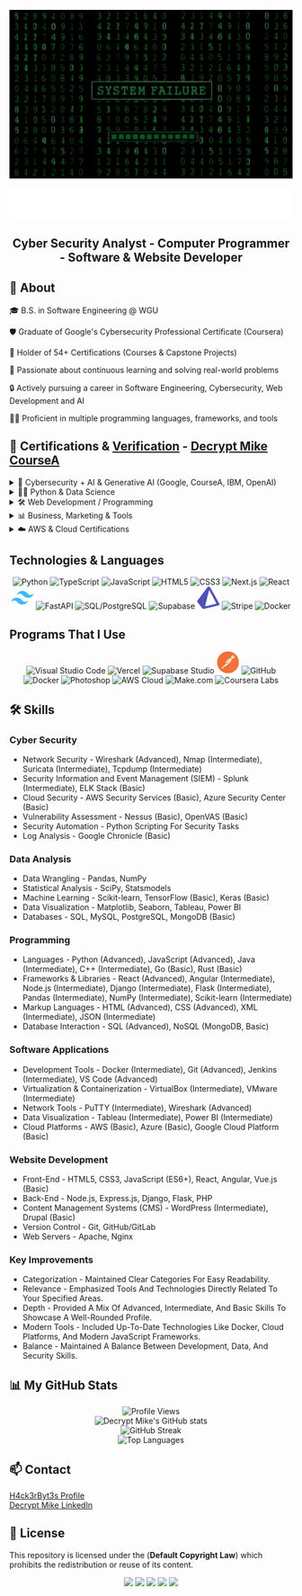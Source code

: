 <p align="center">
  <img src="H4ck3rByt3s.gif" alt="Decrypt Mike Rain Animation" width="1100" height="300" />
</p>

<p align="center">
  <img src="DecryptMike.png" alt="Decrypt Mike Logo" />
</p>

<h2 align="center">
   Cyber Security Analyst - Computer Programmer - Software & Website Developer
</h2>

## 👾 About

🎓 B.S. in Software Engineering @ WGU

🛡️ Graduate of Google's Cybersecurity Professional Certificate (Coursera)

🔖 Holder of 54+ Certifications (Courses & Capstone Projects)

🧠 Passionate about continuous learning and solving real-world problems

🔒 Actively pursuing a career in Software Engineering, Cybersecurity, Web Development and AI

👨‍💻 Proficient in multiple programming languages, frameworks, and tools

## 📜 Certifications & [Verification](https://drive.google.com/drive/folders/1LS1OOaF6PA33uxKgK3WIWN73c1YzJ4LE?usp=drive_link) - [Decrypt Mike CourseA](https://www.coursera.org/learner/decryptmike)

<details>
<summary>🔐 Cybersecurity + AI & Generative AI (Google, CourseA, IBM, OpenAI)</summary>

<br>

![Responsible AI](https://img.shields.io/badge/GoogleCloud-Responsible_AI-0F9D58?style=for-the-badge&logo=googlecloud&logoColor=white)
![Large Language Models](https://img.shields.io/badge/GoogleCloud-LLM_Intro-0F9D58?style=for-the-badge&logo=googlecloud&logoColor=white)
![GenAI Learning Path](https://img.shields.io/badge/GoogleCloud-GenAI_Specialization-0F9D58?style=for-the-badge&logo=googlecloud&logoColor=white)
![Generative AI Intro](https://img.shields.io/badge/GoogleCloud-Intro_to_Generative_AI-0F9D58?style=for-the-badge&logo=googlecloud&logoColor=white)
![AI Essentials](https://img.shields.io/badge/Coursera-Google_AI_Essentials-2A73CC?style=for-the-badge&logo=coursera&logoColor=white)
![Software Dev with ChatGPT](https://img.shields.io/badge/Coursera-Dev_with_ChatGPT-2A73CC?style=for-the-badge&logo=chatgpt&logoColor=white)
![OpenAI API](https://img.shields.io/badge/Coursera-OpenAI_API_Beginner-2A73CC?style=for-the-badge&logo=openai&logoColor=white)
![GenAI with Python & Copilot](https://img.shields.io/badge/Coursera-GenAI_with_Copilot-2A73CC?style=for-the-badge&logo=microsoft&logoColor=white)
![GenAI for Data Analysis](https://img.shields.io/badge/Coursera-GenAI_Data_Analysis-2A73CC?style=for-the-badge&logo=openai&logoColor=white)
![Using JS with AI](https://img.shields.io/badge/Coursera-JS_with_AI-2A73CC?style=for-the-badge&logo=javascript&logoColor=black)
![AI Personal Assistant](https://img.shields.io/badge/Scrimba-AI_Personal_Assistant-1C1C1C?style=for-the-badge&logo=scrimba&logoColor=white)
![GenAI in Software Dev](https://img.shields.io/badge/AWS-GenAI_Software_Dev-FF9900?style=for-the-badge&logo=amazonaws&logoColor=white)
![Generative AI with IBM](https://img.shields.io/badge/IBM-GenAI_&_Career-0F62FE?style=for-the-badge&logo=ibm&logoColor=white)
![AI with Make.com](https://img.shields.io/badge/Coursera-AI_with_Make.com-2A73CC?style=for-the-badge&logo=make&logoColor=white)
![Google Gemini](https://img.shields.io/badge/Coursera-Google_Gemini-2A73CC?style=for-the-badge&logo=google&logoColor=white)

</details>



<details>
<summary>🧑‍💻 Python & Data Science</summary>

<br>

![Python 101](https://img.shields.io/badge/Coursera-Python_101-2A73CC?style=for-the-badge&logo=python&logoColor=white)
![Python Scripting - Duke](https://img.shields.io/badge/Duke-University_Python_Scripting-001A57?style=for-the-badge&logo=dukeuniversity&logoColor=white)
![Python for Data Science (IBM)](https://img.shields.io/badge/IBM-Python_Data_Science-0F62FE?style=for-the-badge&logo=python&logoColor=white)
![Data with OpenAI](https://img.shields.io/badge/Coursera-Data_with_OpenAI_API-2A73CC?style=for-the-badge&logo=openai&logoColor=white)
![Pandas & EDA](https://img.shields.io/badge/Coursera-EDA_with_Pandas-2A73CC?style=for-the-badge&logo=pandas&logoColor=white)
![Decryption with Python](https://img.shields.io/badge/Coursera-Decryption_with_Python-2A73CC?style=for-the-badge&logo=python&logoColor=white)
![Data Visualization (Skills.AI)](https://img.shields.io/badge/Coursera-Data_Visualization_Skills.AI-2A73CC?style=for-the-badge&logo=chartdotjs&logoColor=white)

</details>



<details>
<summary>🛠️ Web Development / Programming</summary>

<br>

![Intro to JavaScript](https://img.shields.io/badge/Coursera-JavaScript_Intro-2A73CC?style=for-the-badge&logo=javascript&logoColor=black)
![HTML, CSS, JS (IBM)](https://img.shields.io/badge/IBM-HTML_CSS_JS-0F62FE?style=for-the-badge&logo=html5&logoColor=white)
![HTML CSS Portfolio](https://img.shields.io/badge/Coursera-Portfolio_Website-2A73CC?style=for-the-badge&logo=css3&logoColor=white)
![JHU HTML Course](https://img.shields.io/badge/Johns_Hopkins-HTML_CSS_JS-FDB515?style=for-the-badge&logo=html5&logoColor=white)
![Python + Flask](https://img.shields.io/badge/Coursera-Python_Flask_Web_App-2A73CC?style=for-the-badge&logo=flask&logoColor=white)
![C# Fundamentals](https://img.shields.io/badge/Coursera-CSharp_Fundamentals-2A73CC?style=for-the-badge&logo=csharp&logoColor=white)
![Programming with C#](https://img.shields.io/badge/Simplilearn-Programming_with_CSharp-1D5CFA?style=for-the-badge&logo=csharp&logoColor=white)
![C++ Calculator](https://img.shields.io/badge/Coursera-C++_Calculator-2A73CC?style=for-the-badge&logo=cpp&logoColor=white)
![Java JDBC](https://img.shields.io/badge/Coursera-Java_JDBC-2A73CC?style=for-the-badge&logo=java&logoColor=white)

</details>



<details>
<summary>📊 Business, Marketing & Tools</summary>

<br>

![Business Analysis](https://img.shields.io/badge/Coursera-Business_Analysis-2A73CC?style=for-the-badge&logo=databricks&logoColor=white)
![Google Ads Campaign](https://img.shields.io/badge/Coursera-Google_Ads-2A73CC?style=for-the-badge&logo=googleads&logoColor=white)
![Facebook Ads](https://img.shields.io/badge/Coursera-Facebook_Ads-2A73CC?style=for-the-badge&logo=meta&logoColor=white)
![Google Docs](https://img.shields.io/badge/Coursera-Google_Docs-2A73CC?style=for-the-badge&logo=googledocs&logoColor=white)

</details>



<details>
<summary>☁️ AWS & Cloud Certifications</summary>

<br>

![AWS Data Analytics (Whizlabs)](https://img.shields.io/badge/Whizlabs-AWS_Data_Analytics-F29100?style=for-the-badge&logo=amazonaws&logoColor=white)
![AWS Data & DBs](https://img.shields.io/badge/AWS-Data_Analytics_&_DBs-FF9900?style=for-the-badge&logo=amazonaws&logoColor=white)
![Hands-on Dev AWS](https://img.shields.io/badge/AWS-Software_Dev_Practices-FF9900?style=for-the-badge&logo=amazonaws&logoColor=white)
![Python Dev on AWS](https://img.shields.io/badge/AWS-Dev_with_Python-FF9900?style=for-the-badge&logo=amazonaws&logoColor=white)

</details>

## Technologies & Languages 

<p align="center">
  <img src="https://cdn.jsdelivr.net/gh/devicons/devicon/icons/python/python-original.svg" alt="Python" width="40" height="40"/>
  <img src="https://cdn.jsdelivr.net/gh/devicons/devicon/icons/typescript/typescript-original.svg" alt="TypeScript" width="40" height="40"/>
  <img src="https://cdn.jsdelivr.net/gh/devicons/devicon/icons/javascript/javascript-original.svg" alt="JavaScript" width="40" height="40"/>
  <img src="https://cdn.jsdelivr.net/gh/devicons/devicon/icons/html5/html5-original.svg" alt="HTML5" width="40" height="40"/>
  <img src="https://cdn.jsdelivr.net/gh/devicons/devicon/icons/css3/css3-original.svg" alt="CSS3" width="40" height="40"/>
  <img src="https://cdn.jsdelivr.net/gh/devicons/devicon/icons/nextjs/nextjs-original.svg" alt="Next.js" width="40" height="40"/>
  <img src="https://cdn.jsdelivr.net/gh/devicons/devicon/icons/react/react-original.svg" alt="React" width="40" height="40"/>
  <img src="./assets/tailwindcss.png" alt="Tailwind CSS" width="40" height="40" />
  <img src="https://cdn.jsdelivr.net/gh/devicons/devicon/icons/fastapi/fastapi-original.svg" alt="FastAPI" width="40" height="40"/>
  <img src="https://cdn.jsdelivr.net/gh/devicons/devicon/icons/postgresql/postgresql-original.svg" alt="SQL/PostgreSQL" width="40" height="40"/>
  <img src="https://avatars.githubusercontent.com/u/8296347?s=200&v=4" alt="Supabase" width="40" height="40"/>
  <img src="./assets/prisma.png" alt="Prisma" width="40" height="40" />
  <img src="https://logos-world.net/wp-content/uploads/2021/03/Stripe-Logo.png" alt="Stripe" width="40" height="40"/>
  <img src="https://cdn.jsdelivr.net/gh/devicons/devicon/icons/docker/docker-original.svg" alt="Docker" width="40" height="40"/>
</p>

## Programs That I Use 

<p align="center">
  <img src="https://cdn.jsdelivr.net/gh/devicons/devicon/icons/vscode/vscode-original.svg" alt="Visual Studio Code" width="40" height="40"/>
  <img src="https://assets.vercel.com/image/upload/front/favicon/vercel/180x180.png" alt="Vercel" width="40" height="40"/>
  <img src="https://avatars.githubusercontent.com/u/8296347?s=200&v=4" alt="Supabase Studio" width="40" height="40"/>
  <img src="./assets/postman.png" alt="Postman" width="40" height="40" />
  <img src="https://cdn.jsdelivr.net/gh/devicons/devicon/icons/github/github-original.svg" alt="GitHub" width="40" height="40"/>
  <img src="https://cdn.jsdelivr.net/gh/devicons/devicon/icons/docker/docker-original.svg" alt="Docker" width="40" height="40"/>
  <img src="https://cdn.jsdelivr.net/gh/devicons/devicon/icons/photoshop/photoshop-plain.svg" alt="Photoshop" width="40" height="40"/>
  <img src="https://img.icons8.com/color/48/000000/amazon-web-services.png" alt="AWS Cloud" width="40" height="40"/>
  <img src="https://avatars.githubusercontent.com/u/68487943?s=200&v=4" alt="Make.com" width="40" height="40"/>
  <img src="https://cdn.iconscout.com/icon/free/png-256/coursera-3628694-3030164.png" alt="Coursera Labs" width="40" height="40"/>
</p>

## 🛠 Skills

### Cyber Security
- Network Security - Wireshark (Advanced), Nmap (Intermediate), Suricata (Intermediate), Tcpdump (Intermediate)
- Security Information and Event Management (SIEM) - Splunk (Intermediate), ELK Stack (Basic)
- Cloud Security - AWS Security Services (Basic), Azure Security Center (Basic)
- Vulnerability Assessment - Nessus (Basic), OpenVAS (Basic)
- Security Automation - Python Scripting For Security Tasks
- Log Analysis - Google Chronicle (Basic)
  
### Data Analysis
- Data Wrangling - Pandas, NumPy
- Statistical Analysis - SciPy, Statsmodels
- Machine Learning - Scikit-learn, TensorFlow (Basic), Keras (Basic)
- Data Visualization - Matplotlib, Seaborn, Tableau, Power BI
- Databases - SQL, MySQL, PostgreSQL, MongoDB (Basic)

### Programming
- Languages - Python (Advanced), JavaScript (Advanced), Java (Intermediate), C++ (Intermediate), Go (Basic), Rust (Basic)
- Frameworks & Libraries - React (Advanced), Angular (Intermediate), Node.js (Intermediate), Django (Intermediate), Flask (Intermediate), Pandas (Intermediate), NumPy (Intermediate), Scikit-learn (Intermediate)
- Markup Languages - HTML (Advanced), CSS (Advanced), XML (Intermediate), JSON (Intermediate)
- Database Interaction - SQL (Advanced), NoSQL (MongoDB, Basic)

### Software Applications
- Development Tools - Docker (Intermediate), Git (Advanced), Jenkins (Intermediate), VS Code (Advanced)
- Virtualization & Containerization - VirtualBox (Intermediate), VMware (Intermediate)
- Network Tools - PuTTY (Intermediate), Wireshark (Advanced)
- Data Visualization - Tableau (Intermediate), Power BI (Intermediate)
- Cloud Platforms - AWS (Basic), Azure (Basic), Google Cloud Platform (Basic)

### Website Development
- Front-End - HTML5, CSS3, JavaScript (ES6+), React, Angular, Vue.js (Basic)
- Back-End - Node.js, Express.js, Django, Flask, PHP
- Content Management Systems (CMS) - WordPress (Intermediate), Drupal (Basic)
- Version Control - Git, GitHub/GitLab
- Web Servers - Apache, Nginx

### Key Improvements
- Categorization - Maintained Clear Categories For Easy Readability.
- Relevance - Emphasized Tools And Technologies Directly Related To Your Specified Areas.
- Depth - Provided A Mix Of Advanced, Intermediate, And Basic Skills To Showcase A Well-Rounded Profile.
- Modern Tools - Included Up-To-Date Technologies Like Docker, Cloud Platforms, And Modern JavaScript Frameworks.
- Balance - Maintained A Balance Between Development, Data, And Security Skills.

## 📊 My GitHub Stats

<p align="center">

  <!-- Profile Views -->
  <img src="https://komarev.com/ghpvc/?username=DecryptMike&style=flat-square&color=00FF00" alt="Profile Views" />

  <br>
  <!-- Profile Stats -->
  <img src="https://github-readme-stats.vercel.app/api?username=DecryptMike&show_icons=true&hide_border=true&title_color=00FF00&icon_color=00FF00&text_color=00FF00&bg_color=000000" alt="Decrypt Mike's GitHub stats" />

  <br>
  <!-- Streak Stats -->
  <img src="https://github-readme-streak-stats.herokuapp.com/?user=DecryptMike&hide_border=true&currStreakLabel=00FF00&fire=00FF00&ring=00FF00&sideNums=00FF00&currStreakNum=00FF00&sideLabels=00FF00&dates=00FF00&background=000000" alt="GitHub Streak" />

  <br>
  <!-- Top Languages -->
  <img src="https://github-readme-stats.vercel.app/api/top-langs/?username=DecryptMike&layout=compact&hide_border=true&title_color=00FF00&text_color=00FF00&bg_color=000000" alt="Top Languages" />

</p>

## 📫 Contact

[H4ck3rByt3s Profile](https://h4ck3rByt3s.systeme.io/profile)<br>
[Decrypt Mike LinkedIn](https://www.linkedin.com/in/h4ck3rbyt3s/)

## 📄 License

This repository is licensed under the (**Default Copyright Law**) which prohibits the redistribution or reuse of its content.

<p align="center">
   <img src="https://img.shields.io/badge/Focus-Cybersecurity-0F9D58?style=for-the-badge&logo=datadog&logoColor=white"/>
   <img src="https://img.shields.io/badge/Focus-Web%20Development-1572B6?style=for-the-badge&logo=html5&logoColor=white"/>
   <img src="https://img.shields.io/badge/Focus-Software%20Development-4B8BBE?style=for-the-badge&logo=python&logoColor=white"/>
   <img src="https://img.shields.io/badge/Focus-Computer%20Programming-F7DF1E?style=for-the-badge&logo=javascript&logoColor=black"/>
   <img src="https://img.shields.io/badge/Made%20By-DecryptMike-limegreen?style=for-the-badge&logo=github"/>
</p>

